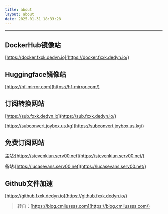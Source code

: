 ```yaml
---
title: about
layout: about
date: 2025-01-31 18:33:28
---
```


---
## DockerHub镜像站

[https://docker.fxxk.dedyn.io](https://docker.fxxk.dedyn.io/)

## Huggingface镜像站

[https://hf-mirror.com](https://hf-mirror.com/)

## 订阅转换网站

[https://sub.fxxk.dedyn.io](https://sub.fxxk.dedyn.io/)

[https://subconvert.joybox.us.kg](https://subconvert.joybox.us.kg/)

## 免费订阅网站

主站:[https://stevenkiun.serv00.net](https://stevenkiun.serv00.net/)

备站:[https://lucasevans.serv00.net](https://lucasevans.serv00.net/)

## Github文件加速

[https://github.fxxk.dedyn.io](https://github.fxxk.dedyn.io/)

> 转自：[https://blog.cmliussss.com](https://blog.cmliussss.com/)